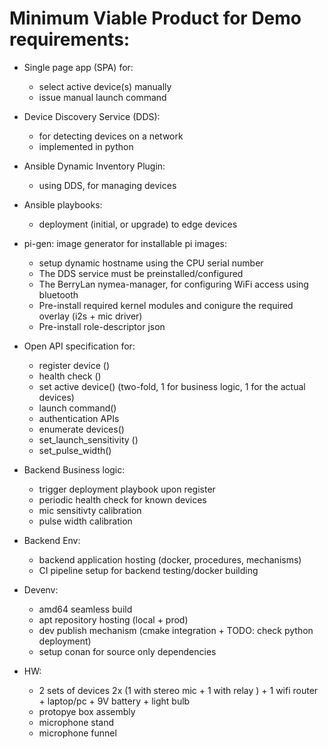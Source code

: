 # Minimum Viable Product for Demo requirements:

- Single page app (SPA) for:
  - select active device(s) manually
  - issue manual launch command

- Device Discovery Service (DDS):
  - for detecting devices on a network
  - implemented in python

- Ansible Dynamic Inventory Plugin:
  - using DDS, for managing devices

- Ansible playbooks:
  - deployment (initial, or upgrade) to edge devices

- pi-gen: image generator for installable pi images:
  - setup dynamic hostname using the CPU serial number
  - The DDS service must be preinstalled/configured
  - The BerryLan nymea-manager, for configuring WiFi access using bluetooth
  - Pre-install required kernel modules and conigure the required overlay (i2s + mic driver)
  - Pre-install role-descriptor json

- Open API specification for:
  - register device ()
  - health check ()
  - set active device()  (two-fold, 1 for business logic, 1 for the actual devices)
  - launch command()
  - authentication APIs
  - enumerate devices()
  - set_launch_sensitivity ()
  - set_pulse_width()

- Backend Business logic:
  - trigger deployment playbook upon register
  - periodic health check for known devices
  - mic sensitivty calibration
  - pulse width calibration

- Backend Env:
  - backend application hosting (docker, procedures, mechanisms)
  - CI pipeline setup for backend testing/docker building

- Devenv:
  - amd64 seamless build
  - apt repository hosting (local + prod)
  - dev publish mechanism (cmake integration + TODO: check python deployment)
  - setup conan for source only dependencies

- HW:
  - 2 sets of devices 2x (1 with stereo mic + 1 with relay ) + 1 wifi router + laptop/pc + 9V battery + light bulb
  - protopye box assembly
  - microphone stand
  - microphone funnel

